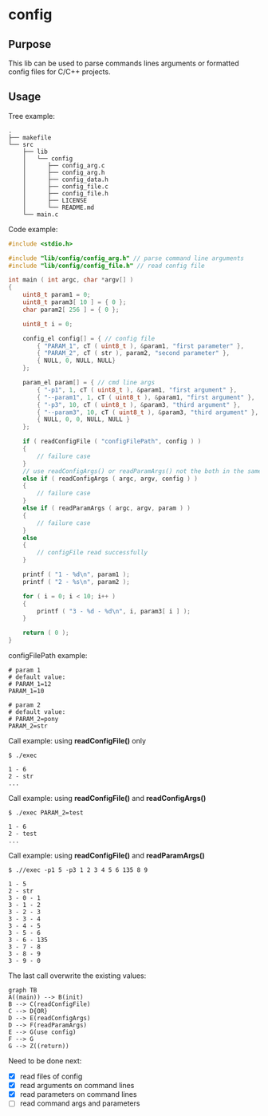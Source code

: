# config

## Purpose

This lib can be used to parse commands lines arguments or formatted config files for C/C++ projects.

## Usage
Tree example:
```shell
.
├── makefile
└── src
    ├── lib
    │   └── config
    │      ├── config_arg.c
    │      ├── config_arg.h
    │      ├── config_data.h
    │      ├── config_file.c
    │      ├── config_file.h
    │      ├── LICENSE
    │      └── README.md
    └── main.c
```

Code example:
```C
#include <stdio.h>

#include "lib/config/config_arg.h" // parse command line arguments
#include "lib/config/config_file.h" // read config file

int main ( int argc, char *argv[] )
{
	uint8_t param1 = 0;
	uint8_t param3[ 10 ] = { 0 };
	char param2[ 256 ] = { 0 };

	uint8_t i = 0;

	config_el config[] = { // config file
		{ "PARAM_1", cT ( uint8_t ), &param1, "first parameter" },
		{ "PARAM_2", cT ( str ), param2, "second parameter" },
		{ NULL, 0, NULL, NULL}
	};

	param_el param[] = { // cmd line args
		{ "-p1", 1, cT ( uint8_t ), &param1, "first argument" },
		{ "--param1", 1, cT ( uint8_t ), &param1, "first argument" },
		{ "-p3", 10, cT ( uint8_t ), &param3, "third argument" },
		{ "--param3", 10, cT ( uint8_t ), &param3, "third argument" },
		{ NULL, 0, 0, NULL, NULL }
	};

	if ( readConfigFile ( "configFilePath", config ) )
	{
		// failure case
	}
	// use readConfigArgs() or readParamArgs() not the both in the same code
	else if ( readConfigArgs ( argc, argv, config ) )
	{
		// failure case
	}
	else if ( readParamArgs ( argc, argv, param ) )
	{
		// failure case
	}
	else
	{
		// configFile read successfully
	}

	printf ( "1 - %d\n", param1 );
	printf ( "2 - %s\n", param2 );

	for ( i = 0; i < 10; i++ )
	{
		printf ( "3 - %d - %d\n", i, param3[ i ] );
	}

	return ( 0 );
}
```

configFilePath example:
```
# param 1
# default value:
# PARAM_1=12
PARAM_1=10

# param 2
# default value:
# PARAM_2=pony
PARAM_2=str
```

Call example: using **readConfigFile()** only
```
$ ./exec

1 - 6
2 - str
...
```

Call example: using **readConfigFile()** and **readConfigArgs()**
```
$ ./exec PARAM_2=test

1 - 6
2 - test
...
```

Call example: using **readConfigFile()** and **readParamArgs()**
```
$ .//exec -p1 5 -p3 1 2 3 4 5 6 135 8 9

1 - 5
2 - str
3 - 0 - 1
3 - 1 - 2
3 - 2 - 3
3 - 3 - 4
3 - 4 - 5
3 - 5 - 6
3 - 6 - 135
3 - 7 - 8
3 - 8 - 9
3 - 9 - 0
```

The last call overwrite the existing values:
```mermaid
graph TB
A((main)) --> B(init)
B --> C(readConfigFile)
C --> D{OR}
D --> E(readConfigArgs)
D --> F(readParamArgs)
E --> G(use config)
F --> G
G --> Z((return))
```

Need to be done next: 
- [x] read files of config
- [x] read arguments on command lines 
- [x] read parameters on command lines 
- [ ] read command args and parameters 
